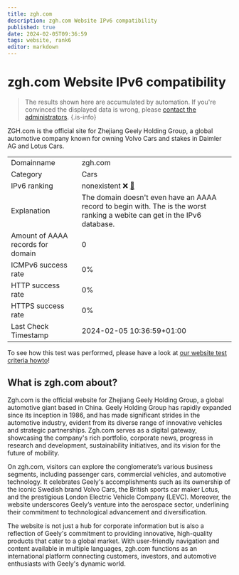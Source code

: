 ```yaml
---
title: zgh.com
description: zgh.com Website IPv6 compatibility
published: true
date: 2024-02-05T09:36:59
tags: website, rank6
editor: markdown
---
```


# zgh.com Website IPv6 compatibility

> The results shown here are accumulated by automation. If you're convinced the displayed data is wrong, please [contact the administrators](/howto/chat). 
{.is-info}

ZGH.com is the official site for Zhejiang Geely Holding Group, a global automotive company known for owning Volvo Cars and stakes in Daimler AG and Lotus Cars.


|   |   |
| - | - |
| Domainname | zgh.com
| Category | Cars |
| IPv6 ranking | nonexistent :x: [🔗](/howto/ranking) |
| Explanation | The domain doesn't even have an AAAA record to begin with. The is the worst ranking a webite can get in the IPv6 database. |
| Amount of AAAA records for domain | 0 |
| ICMPv6 success rate | 0%|
| HTTP success rate | 0% |
| HTTPS success rate | 0% |
| Last Check Timestamp | 2024-02-05 10:36:59+01:00 |

To see how this test was performed, please have a look at [our website test criteria howto](/howto/testcriteria/website)!


## What is zgh.com about?
Zgh.com is the official website for Zhejiang Geely Holding Group, a global automotive giant based in China. Geely Holding Group has rapidly expanded since its inception in 1986, and has made significant strides in the automotive industry, evident from its diverse range of innovative vehicles and strategic partnerships. Zgh.com serves as a digital gateway, showcasing the company's rich portfolio, corporate news, progress in research and development, sustainability initiatives, and its vision for the future of mobility.

On zgh.com, visitors can explore the conglomerate’s various business segments, including passenger cars, commercial vehicles, and automotive technology. It celebrates Geely's accomplishments such as its ownership of the iconic Swedish brand Volvo Cars, the British sports car maker Lotus, and the prestigious London Electric Vehicle Company (LEVC). Moreover, the website underscores Geely’s venture into the aerospace sector, underlining their commitment to technological advancement and diversification.

The website is not just a hub for corporate information but is also a reflection of Geely's commitment to providing innovative, high-quality products that cater to a global market. With user-friendly navigation and content available in multiple languages, zgh.com functions as an international platform connecting customers, investors, and automotive enthusiasts with Geely's dynamic world.



